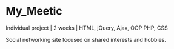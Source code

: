 # My_Meetic

Individual project | 2 weeks | HTML, jQuery, Ajax, OOP PHP, CSS

Social networking site focused on shared interests and hobbies.
